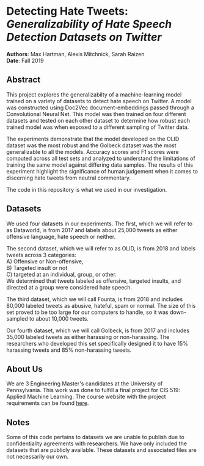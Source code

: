 # Detecting Hate Tweets: *Generalizability of Hate Speech Detection Datasets on Twitter*

__Authors__: Max Hartman, Alexis Mitchnick, Sarah Raizen  
__Date__: Fall 2019

## Abstract
This project explores the generalizabilty of a machine-learning model trained on a variety of datasets to detect hate speech on Twitter. A model was constructed using Doc2Vec document-embeddings passed through a Convolutional Neural Net. This model was then trained on four different datasets and tested on each other dataset to determine how robust each trained model was when exposed to a different sampling of Twitter data.

The experiments demonstrate that the model developed on the OLID dataset was the most robust and the Golbeck dataset was the most generalizable to all the models. Accuracy scores and F1 scores were computed across all test sets and analyzed to understand the limitations of training the same model against differing data samples. The results of this experiment highlight the significance of human judgement when it comes to discerning hate tweets from neutral commentary.

The code in this repository is what we used in our investigation.

## Datasets
We used four datasets in our experiments. The first, which we will refer to as Dataworld, is from 2017 and labels about 25,000 tweets as either offensive language, hate speech or neither. 

The second dataset, which we will refer to as OLID, is from 2018 and labels tweets across 3 categories:  
A) Offensive or Non-offensive,  
B) Targeted insult or not  
C) targeted at an individual, group, or other.  
We determined that tweets labeled as offensive, targeted insults, and directed at a group were considered hate speech.

The third dataset, which we will call Founta, is from 2018 and includes 80,000 labeled tweets as abusive, hateful, spam or normal. The size of this set proved to be too large for our computers to handle, so it was down-sampled to about 10,000 tweets.  

Our fourth dataset, which we will call Golbeck, is from 2017 and includes 35,000 labeled tweets as either harassing or non-harassing. The researchers who developed this set specifically designed it to have 15% harassing tweets and 85% non-harassing tweets. 

## About Us
We are 3 Engineering Master's candidates at the University of Pennsylvania. This work was done to fulfill a final project for CIS 519: Applied Machine Learning. The course website with the project requirements can be found [here](https://www.seas.upenn.edu/~cis519/fall2019/project.html).

## Notes
Some of this code pertains to datasets we are unable to publish due to confidentiality agreements with researchers. We have only included the datasets that are publicly available. These datasets and associated files are not necessarily our own.
